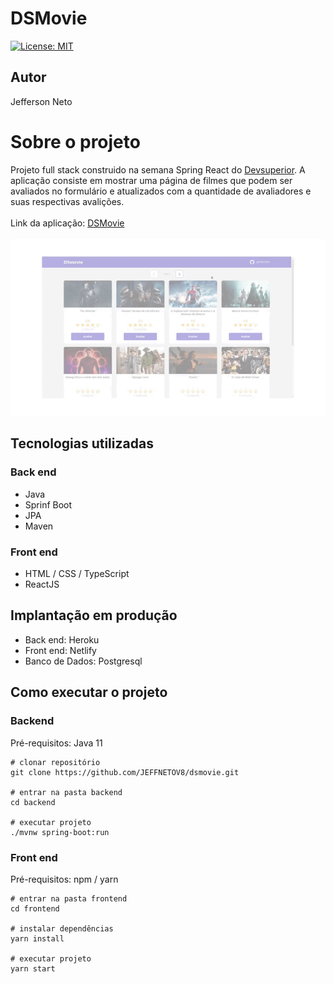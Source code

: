 # DSMovie
[![License: MIT](https://img.shields.io/badge/License-MIT-green.svg)](https://github.com/JEFFNETOV8/dsmovie/blob/main/LICENSE)
## Autor
Jefferson Neto
# Sobre o projeto
Projeto full stack construido na semana Spring React do [Devsuperior](https://devsuperior.com.br/). 
A aplicação consiste em mostrar uma página de filmes que podem ser avaliados no formulário e atualizados com a quantidade de avaliadores e suas respectivas avalições.
<br><br>
Link da aplicação: [DSMovie](https://v8-dsmovie.netlify.app/) <br><br>
![](https://github.com/JEFFNETOV8/dsmovie/blob/main/frontend/projeto.gif)

## Tecnologias utilizadas
### Back end
* Java
* Sprinf Boot
* JPA
* Maven

### Front end
* HTML / CSS / TypeScript
* ReactJS

## Implantação em produção
* Back end: Heroku
* Front end: Netlify
* Banco de Dados: Postgresql

## Como executar o projeto
### Backend
Pré-requisitos: Java 11

```
# clonar repositório
git clone https://github.com/JEFFNETOV8/dsmovie.git

# entrar na pasta backend
cd backend

# executar projeto
./mvnw spring-boot:run
```

### Front end
Pré-requisitos: npm / yarn

```
# entrar na pasta frontend
cd frontend

# instalar dependências
yarn install

# executar projeto
yarn start
```
